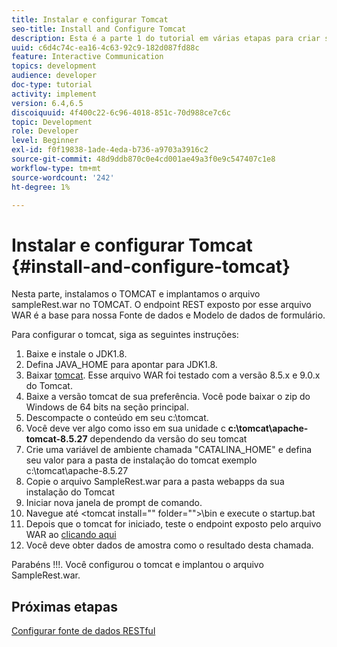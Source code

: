 ```yaml
---
title: Instalar e configurar Tomcat
seo-title: Install and Configure Tomcat
description: Esta é a parte 1 do tutorial em várias etapas para criar seu primeiro documento de comunicações interativas.Nesta parte, instalaremos o TOMCAT e implantaremos o arquivo sampleRest.war no TOMCAT.
uuid: c6d4c74c-ea16-4c63-92c9-182d087fd88c
feature: Interactive Communication
topics: development
audience: developer
doc-type: tutorial
activity: implement
version: 6.4,6.5
discoiquuid: 4f400c22-6c96-4018-851c-70d988ce7c6c
topic: Development
role: Developer
level: Beginner
exl-id: f0f19838-1ade-4eda-b736-a9703a3916c2
source-git-commit: 48d9ddb870c0e4cd001ae49a3f0e9c547407c1e8
workflow-type: tm+mt
source-wordcount: '242'
ht-degree: 1%

---
```


# Instalar e configurar Tomcat {#install-and-configure-tomcat}

Nesta parte, instalamos o TOMCAT e implantamos o arquivo sampleRest.war no TOMCAT. O endpoint REST exposto por esse arquivo WAR é a base para nossa Fonte de dados e Modelo de dados de formulário.

Para configurar o tomcat, siga as seguintes instruções:

1. Baixe e instale o JDK1.8.
2. Defina JAVA_HOME para apontar para JDK1.8.
3. Baixar [tomcat](https://tomcat.apache.org/). Esse arquivo WAR foi testado com a versão 8.5.x e 9.0.x do Tomcat.
4. Baixe a versão tomcat de sua preferência. Você pode baixar o zip do Windows de 64 bits na seção principal.
5. Descompacte o conteúdo em seu c:\tomcat.
6. Você deve ver algo como isso em sua unidade c **c:\tomcat\apache-tomcat-8.5.27** dependendo da versão do seu tomcat
7. Crie uma variável de ambiente chamada &quot;CATALINA_HOME&quot; e defina seu valor para a pasta de instalação do tomcat exemplo c:\tomcat\apache-8.5.27
8. Copie o arquivo SampleRest.war para a pasta webapps da sua instalação do Tomcat
9. Iniciar nova janela de prompt de comando.
10. Navegue até &lt;tomcat install=&quot;&quot; folder=&quot;&quot;>\bin e execute o startup.bat
11. Depois que o tomcat for iniciado, teste o endpoint exposto pelo arquivo WAR ao [clicando aqui](http://localhost:8080/SampleRest/webapi/getStatement/9586)
12. Você deve obter dados de amostra como o resultado desta chamada.

Parabéns !!!. Você configurou o tomcat e implantou o arquivo SampleRest.war.

## Próximas etapas

[Configurar fonte de dados RESTful](./parttwo.md)
